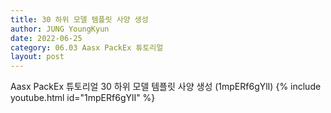```yaml
---
title: 30 하위 모델 템플릿 사양 생성
author: JUNG YoungKyun
date: 2022-06-25
category: 06.03 Aasx PackEx 튜토리얼
layout: post
---
```


Aasx PackEx 튜토리얼 30 하위 모델 템플릿 사양 생성 (1mpERf6gYlI)
{% include youtube.html id="1mpERf6gYlI" %}

